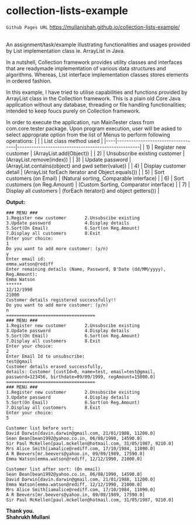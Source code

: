 # collection-lists-example
```Github Pages URL``` <a href="https://mullanishah.github.io/collection-lists-example/">https://mullanishah.github.io/collection-lists-example/</a>

<br>An assignment/task/example illustrating functionalities and usages provided by List implementation class ie. ArrayList in Java. 

In a nutshell, Collection framework provides utility classes and interfaces that are readymade implementation of various data structures and algorithms. Whereas, List interface implementation classes stores elements in ordered fashion.

In this example, I have tried to utilise capabilities and functions provided by ArrayList class in the Collection framework. This is a plain old Core Java application without any database, threading or file handling functionalities; intended to keep foucs purely on Collection framework.

In order to execute the application, run MainTester class from com.core.tester package. Upon program execution, user will be asked to select approprate option from the list of Menus to perform following operations:
|    |                                   | List class method used                             |
|----|-----------------------------------|----------------------------------------------------|
| 1) | Register new customer             | (ArrayList.add(Object))                            |
| 2) | Unsubscribe existing customer     | (ArrayList.remove(index))                          |
| 3) | Update password                   | (ArrayList.contains(object) and pwd setter(value)) |
| 4) | Display customer detail           | (ArrayList forEach iterator and Object.equals())   |
| 5) | Sort customers (on Email)         | (Natural sorting, Comparable interface)            |
| 6) | Sort customers (on Reg.Amount)    | (Custom Sorting, Comparator interface)             |
| 7) | Display all customers             | (forEach iterator() and object getters())          |

<b>Output:</b>
```Output
### MENU ### 
1.Register new customer       2.Unsubscibe existing 
3.Update password             4.Display details 
5.Sort(On Email)              6.Sort(on Reg.Amount) 
7.Display all customers       8.Exit
Enter your choice: 
1
Do you want to add more customer: (y/n)
y
Enter email id:
emma.watson@rediff
Enter remaining details (Name, Password, B'Date (dd/MM/yyyy), Reg.Amount): 
Emma Watson
******
12/12/1990
21000
Customer details registered successfully!!
Do you want to add more customer: (y/n)
n
==================================
### MENU ### 
1.Register new customer       2.Unsubscibe existing 
3.Update password             4.Display details 
5.Sort(On Email)              6.Sort(on Reg.Amount) 
7.Display all customers       8.Exit
Enter your choice: 
2
Enter Email Id to unsubscribe: 
test@gmail
Customer details erased successfully, 
details: Customer [custId=0, name=test, email=test@gmail, password=123456, birthdate=09/09/1999, regAmount=15000.0]
==================================
### MENU ### 
1.Register new customer       2.Unsubscibe existing 
3.Update password             4.Display details 
5.Sort(On Email)              6.Sort(on Reg.Amount) 
7.Display all customers       8.Exit
Enter your choice: 
5

Customer list before sort: 
David Darwin[davin.darwin@gmail.com, 21/01/1988, 11200.0]
Sean Bean[bean1992@yahoo.co.in, 06/08/1990, 14590.0]
Sir Paul McKellen[paul.mckellen@hotmail.com, 31/05/1987, 9210.0]
Mrs Alice Smith[iamalice@rediff.com, 17/10/1984, 11090.0]
A R Beevers[mr.beevers@yahoo.in, 09/09/1989, 17590.0]
Emma Watson[emma.watson@rediff, 12/12/1990, 21000.0]

Customer list after sort: (On email)
Sean Bean[bean1992@yahoo.co.in, 06/08/1990, 14590.0]
David Darwin[davin.darwin@gmail.com, 21/01/1988, 11200.0]
Emma Watson[emma.watson@rediff, 12/12/1990, 21000.0]
Mrs Alice Smith[iamalice@rediff.com, 17/10/1984, 11090.0]
A R Beevers[mr.beevers@yahoo.in, 09/09/1989, 17590.0]
Sir Paul McKellen[paul.mckellen@hotmail.com, 31/05/1987, 9210.0]
```

<b>Thank you.<br>
Shahrukh Mullani </b>
      


